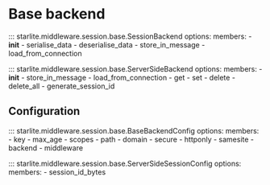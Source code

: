 # Base backend

::: starlite.middleware.session.base.SessionBackend
    options:
        members:
            - __init__
            - serialise_data
            - deserialise_data
            - store_in_message
            - load_from_connection

::: starlite.middleware.session.base.ServerSideBackend
    options:
        members:
            - __init__
            - store_in_message
            - load_from_connection
            - get
            - set
            - delete
            - delete_all
            - generate_session_id

## Configuration

::: starlite.middleware.session.base.BaseBackendConfig
    options:
        members:
            - key
            - max_age
            - scopes
            - path
            - domain
            - secure
            - httponly
            - samesite
            - backend
            - middleware

::: starlite.middleware.session.base.ServerSideSessionConfig
    options:
        members:
            - session_id_bytes
